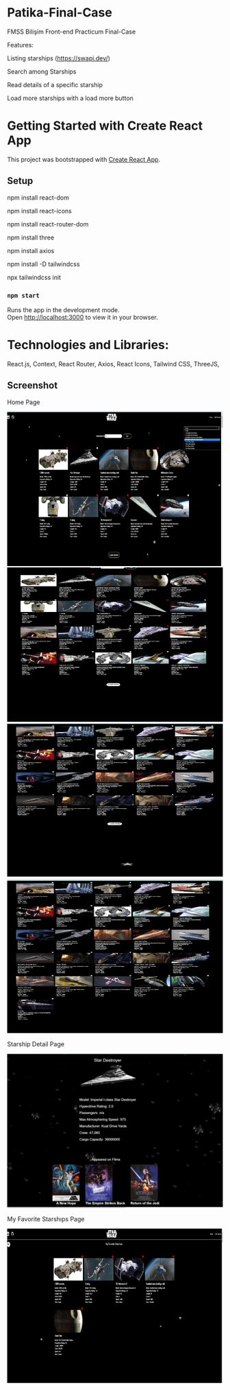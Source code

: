 # Patika-Final-Case
FMSS Bilişim Front-end Practicum Final-Case

Features:

Listing starships (https://swapi.dev/)

Search among Starships

Read details of a specific starship

Load more starships with a load more button


# Getting Started with Create React App

This project was bootstrapped with [Create React App](https://github.com/facebook/create-react-app).

## Setup
npm install react-dom

npm install react-icons

npm install react-router-dom

npm install three

npm install axios 

npm install -D tailwindcss

npx tailwindcss init

### `npm start`

Runs the app in the development mode.\
Open [http://localhost:3000](http://localhost:3000) to view it in your browser.


 
# Technologies and Libraries:

React.js,
Context,
React Router,
Axios,
React Icons,
Tailwind CSS,
ThreeJS,

## Screenshot

Home Page

<img src="./src/img/screen/1.jpg" alt="alt text" width="640" height="360">

<img src="./src/img/screen/2.jpg" alt="alt text" width="640" height="360">

<img src="./src/img/screen/3.jpg" alt="alt text" width="640" height="360">

<img src="./src/img/screen/4.jpg" alt="alt text" width="640" height="360">

Starship Detail Page

<img src="./src/img/screen/5.jpg" alt="alt text" width="640" height="360">

My Favorite Starshıps Page

<img src="./src/img/screen/6.jpg" alt="alt text" width="640" height="360">
